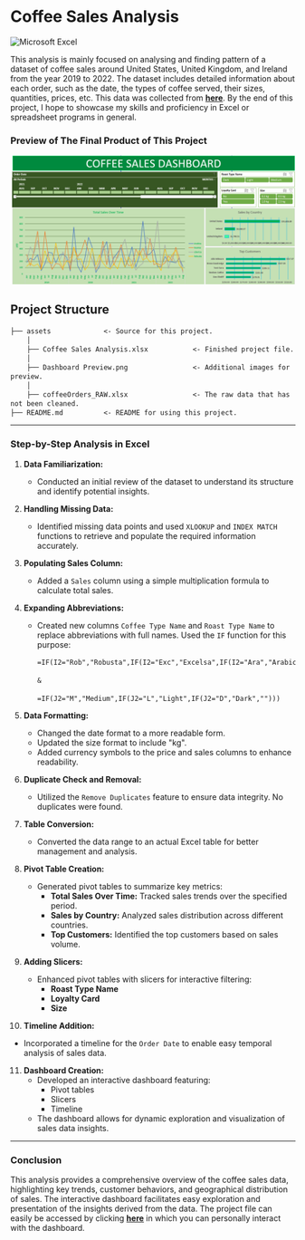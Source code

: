 # Coffee Sales Analysis

![Microsoft Excel](https://img.shields.io/badge/Microsoft_Excel-217346?style=for-the-badge&logo=microsoft-excel&logoColor=white)

This analysis is mainly focused on analysing and finding pattern of a dataset of coffee sales around United States, United Kingdom, and Ireland from the year 2019 to 2022. The dataset includes detailed information about each order, such as the date, the types of coffee served, their sizes, quantities, prices, etc. This data was collected from <b>[here](https://github.com/mochen862/excel-project-coffee-sales/blob/019f1f41f236a4c66a34282a85095648de48de3b/coffeeOrdersProject.xlsx)</b>. By the end of this project, I hope to showcase my skills and proficiency in Excel or spreadsheet programs in general.

### Preview of The Final Product of This Project

![final_dashboard](https://github.com/Fahruni/Coffee-Sales-Analysis/blob/main/assets/Dashboard%20Preview.png)

## Project Structure

    ├── assets             <- Source for this project.
        │
        ├── Coffee Sales Analysis.xlsx           <- Finished project file.
        │   
        ├── Dashboard Preview.png                <- Additional images for preview.
        │
        ├── coffeeOrders_RAW.xlsx                <- The raw data that has not been cleaned.
    ├── README.md          <- README for using this project.

  
--------

### Step-by-Step Analysis in Excel

1. **Data Familiarization:**
   - Conducted an initial review of the dataset to understand its structure and identify potential insights.

2. **Handling Missing Data:**
   - Identified missing data points and used `XLOOKUP` and `INDEX MATCH` functions to retrieve and populate the required information accurately.

3. **Populating Sales Column:**
   - Added a `Sales` column using a simple multiplication formula to calculate total sales.

4. **Expanding Abbreviations:**
   - Created new columns `Coffee Type Name` and `Roast Type Name` to replace abbreviations with full names. Used the `IF` function for this purpose:
     ```excel
     =IF(I2="Rob","Robusta",IF(I2="Exc","Excelsa",IF(I2="Ara","Arabica",IF(I2="Lib","Liberica",""))))

     &

     =IF(J2="M","Medium",IF(J2="L","Light",IF(J2="D","Dark","")))
     ```

5. **Data Formatting:**
   - Changed the date format to a more readable form.
   - Updated the size format to include "kg".
   - Added currency symbols to the price and sales columns to enhance readability.

6. **Duplicate Check and Removal:**
   - Utilized the `Remove Duplicates` feature to ensure data integrity. No duplicates were found.

7. **Table Conversion:**
   - Converted the data range to an actual Excel table for better management and analysis.

8. **Pivot Table Creation:**
   - Generated pivot tables to summarize key metrics:
     - **Total Sales Over Time:** Tracked sales trends over the specified period.
     - **Sales by Country:** Analyzed sales distribution across different countries.
     - **Top Customers:** Identified the top customers based on sales volume.

9. **Adding Slicers:**
   - Enhanced pivot tables with slicers for interactive filtering:
     - **Roast Type Name**
     - **Loyalty Card**
     - **Size**

10. **Timeline Addition:**
   - Incorporated a timeline for the `Order Date` to enable easy temporal analysis of sales data.

11. **Dashboard Creation:**
    - Developed an interactive dashboard featuring:
      - Pivot tables
      - Slicers
      - Timeline
    - The dashboard allows for dynamic exploration and visualization of sales data insights.

---

### Conclusion

This analysis provides a comprehensive overview of the coffee sales data, highlighting key trends, customer behaviors, and geographical distribution of sales. The interactive dashboard facilitates easy exploration and presentation of the insights derived from the data. The project file can easily be accessed by clicking <b>[here](https://github.com/Fahruni/Coffee-Sales-Analysis/blob/main/assets/Coffee%20Sales%20Analysis.xlsx)</b> in which you can personally interact with the dashboard.
